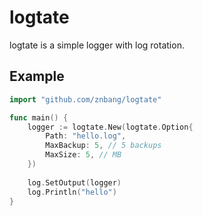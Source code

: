 # logtate

logtate is a simple logger with log rotation.

## Example

```go
import "github.com/znbang/logtate"

func main() {
    logger := logtate.New(logtate.Option{
		Path: "hello.log",
		MaxBackup: 5, // 5 backups
		MaxSize: 5, // MB
	})
	
	log.SetOutput(logger)
	log.Println("hello")
}
```